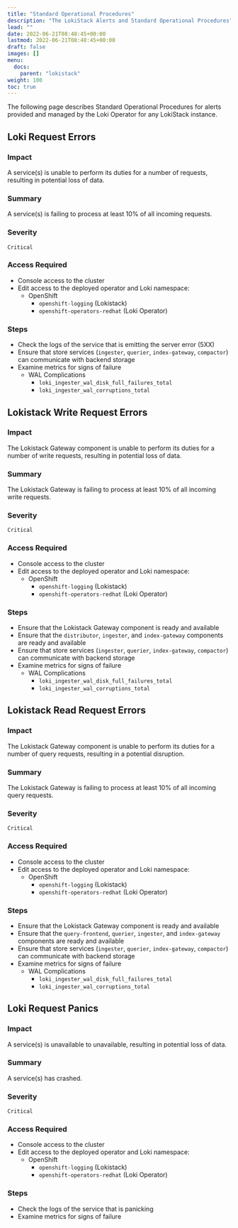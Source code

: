 ```yaml
---
title: "Standard Operational Procedures"
description: "The LokiStack Alerts and Standard Operational Procedures"
lead: ""
date: 2022-06-21T08:48:45+00:00
lastmod: 2022-06-21T08:48:45+00:00
draft: false
images: []
menu:
  docs:
    parent: "lokistack"
weight: 100
toc: true
---
```


The following page describes Standard Operational Procedures for alerts provided and managed by the Loki Operator for any LokiStack instance.

## Loki Request Errors

### Impact

A service(s) is unable to perform its duties for a number of requests, resulting in potential loss of data.

### Summary

A service(s) is failing to process at least 10% of all incoming requests.

### Severity

`Critical`

### Access Required

- Console access to the cluster
- Edit access to the deployed operator and Loki namespace:
  - OpenShift
    - `openshift-logging` (Lokistack)
    - `openshift-operators-redhat` (Loki Operator)

### Steps

- Check the logs of the service that is emitting the server error (5XX)
- Ensure that store services (`ingester`, `querier`, `index-gateway`, `compactor`) can communicate with backend storage
- Examine metrics for signs of failure
  - WAL Complications
    - `loki_ingester_wal_disk_full_failures_total`
    - `loki_ingester_wal_corruptions_total`

## Lokistack Write Request Errors

### Impact

The Lokistack Gateway component is unable to perform its duties for a number of write requests, resulting in potential loss of data.

### Summary

The Lokistack Gateway is failing to process at least 10% of all incoming write requests.

### Severity

`Critical`

### Access Required

- Console access to the cluster
- Edit access to the deployed operator and Loki namespace:
  - OpenShift
    - `openshift-logging` (Lokistack)
    - `openshift-operators-redhat` (Loki Operator)

### Steps

- Ensure that the Lokistack Gateway component is ready and available
- Ensure that the `distributor`, `ingester`, and `index-gateway` components are ready and available
- Ensure that store services (`ingester`, `querier`, `index-gateway`, `compactor`) can communicate with backend storage
- Examine metrics for signs of failure
  - WAL Complications
    - `loki_ingester_wal_disk_full_failures_total`
    - `loki_ingester_wal_corruptions_total`

## Lokistack Read Request Errors

### Impact

The Lokistack Gateway component is unable to perform its duties for a number of query requests, resulting in a potential disruption.

### Summary

The Lokistack Gateway is failing to process at least 10% of all incoming query requests.

### Severity

`Critical`

### Access Required

- Console access to the cluster
- Edit access to the deployed operator and Loki namespace:
  - OpenShift
    - `openshift-logging` (Lokistack)
    - `openshift-operators-redhat` (Loki Operator)

### Steps

- Ensure that the Lokistack Gateway component is ready and available
- Ensure that the `query-frontend`, `querier`, `ingester`, and `index-gateway` components are ready and available
- Ensure that store services (`ingester`, `querier`, `index-gateway`, `compactor`) can communicate with backend storage
- Examine metrics for signs of failure
  - WAL Complications
    - `loki_ingester_wal_disk_full_failures_total`
    - `loki_ingester_wal_corruptions_total`

## Loki Request Panics

### Impact

A service(s) is unavailable to unavailable, resulting in potential loss of data.

### Summary

A service(s) has crashed.

### Severity

`Critical`

### Access Required

- Console access to the cluster
- Edit access to the deployed operator and Loki namespace:
  - OpenShift
    - `openshift-logging` (Lokistack)
    - `openshift-operators-redhat` (Loki Operator)

### Steps

- Check the logs of the service that is panicking
- Examine metrics for signs of failure
